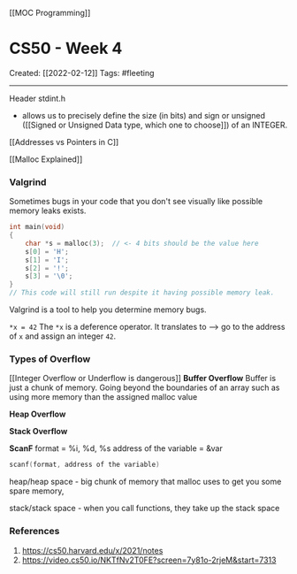 [[MOC Programming]]

# CS50 - Week 4
Created:  [[2022-02-12]]
Tags: #fleeting 

---
Header stdint.h
- allows us to precisely define the size (in bits) and sign or unsigned ([[Signed or Unsigned Data type, which one to choose]]) of an INTEGER. 



[[Addresses vs Pointers in C]]



[[Malloc Explained]]



### Valgrind
Sometimes bugs in your code that you don't see visually like possible memory leaks exists. 
```C
int main(void)
{
	char *s = malloc(3);  // <- 4 bits should be the value here
	s[0] = 'H';
	s[1] = 'I';
	s[2] = '!';
	s[3] = '\0';
}
// This code will still run despite it having possible memory leak. 
```

Valgrind is a tool to help you determine memory bugs.

`*x = 42` The `*x` is a deference operator. 
It translates to --> go to the address of `x` and assign an integer `42`. 


### Types of Overflow
[[Integer Overflow or Underflow is dangerous]]
**Buffer Overflow**
Buffer is just a chunk of memory. Going beyond the boundaries of an array such as using more memory than the assigned malloc value

**Heap Overflow**


**Stack Overflow**


**ScanF**
format = %i, %d, %s
address of the variable = &var
```C
scanf(format, address of the variable)


```


heap/heap space - big chunk of memory that malloc uses to get you some spare memory,

stack/stack space - when you call functions, they take up the stack space






### References
1. https://cs50.harvard.edu/x/2021/notes
2. https://video.cs50.io/NKTfNv2T0FE?screen=7y81o-2rjeM&start=7313
